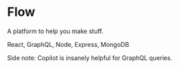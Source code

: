 # Flow
A platform to help you make stuff.

React, GraphQL, Node, Express, MongoDB

Side note: Copilot is insanely helpful for GraphQL queries.